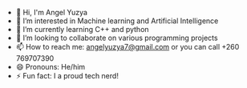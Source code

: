 - 👋 Hi, I'm Angel Yuzya 
- 👀 I’m interested in Machine learning and Artificial Intelligence
- 🌱 I’m currently learning C++ and python
- 💞️ I’m looking to collaborate on various programming projects 
- 📫 How to reach me: angelyuzya7@gmail.com or you can call +260 769707390
- 😄 Pronouns: He/him
- ⚡ Fun fact: I a proud tech nerd!

<!---
angelic-coder19/angelic-coder19 is a ✨ special ✨ repository because its `README.md` (this file) appears on your GitHub profile.
You can click the Preview link to take a look at your changes.
--->
